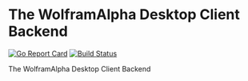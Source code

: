 # The WolframAlpha Desktop Client Backend

[![Go Report Card](https://goreportcard.com/badge/github.com/xoreo/wolframalpha-client)](https://goreportcard.com/report/github.com/xoreo/wolframalpha-client)
[![Build Status](https://travis-ci.com/xoreo/wolframalpha-client.svg?branch=master)](https://travis-ci.com/xoreo/wolframalpha-client)

The WolframAlpha Desktop Client Backend
